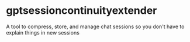 # gptsessioncontinuityextender
A tool to compress, store, and manage chat sessions so you don't have to explain things in new sessions
